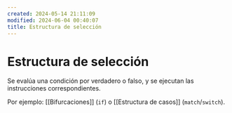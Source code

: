 ```yaml
---
created: 2024-05-14 21:11:09
modified: 2024-06-04 00:40:07
title: Estructura de selección
---
```


# Estructura de selección

Se evalúa una condición por verdadero o falso, y se ejecutan las instrucciones correspondientes.

Por ejemplo: [[Bifurcaciones]] (`if`) o [[Estructura de casos]] (`match`/`switch`).
